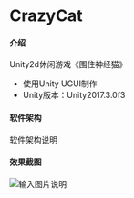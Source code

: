 # CrazyCat

#### 介绍
Unity2d休闲游戏《围住神经猫》
- 使用Unity UGUI制作
- Unity版本：Unity2017.3.0f3

#### 软件架构
软件架构说明

#### 效果截图
![输入图片说明](https://images.gitee.com/uploads/images/2019/1104/211739_226a9ee7_2129064.png "Snipaste_2019-11-04_21-16-49.png")